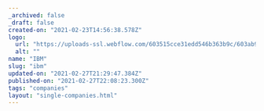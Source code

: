 ```yaml
---
_archived: false
_draft: false
created-on: "2021-02-23T14:56:38.578Z"
logo:
  url: "https://uploads-ssl.webflow.com/603515cce31edd546b363b9c/603ab9c9dce0472a8435f7fa_ibmwhite.png"
  alt: ""
name: "IBM"
slug: "ibm"
updated-on: "2021-02-27T21:29:47.384Z"
published-on: "2021-02-27T22:08:23.300Z"
tags: "companies"
layout: "single-companies.html"
---
```



